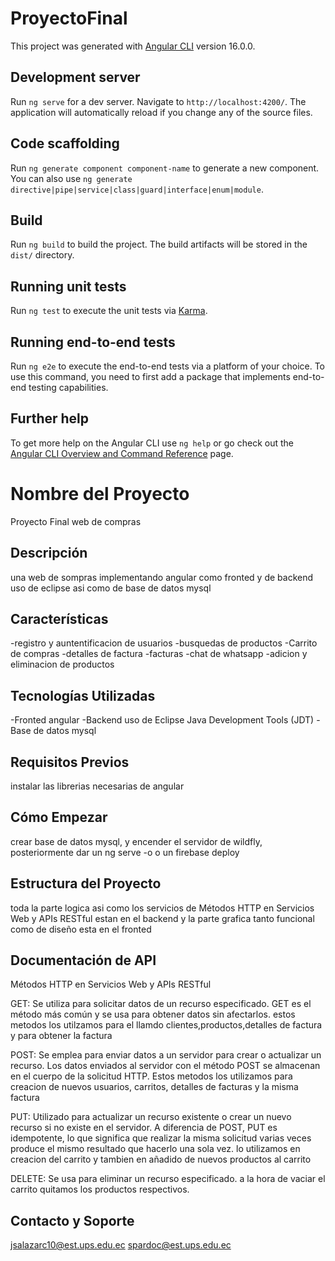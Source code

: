 # ProyectoFinal

This project was generated with [Angular CLI](https://github.com/angular/angular-cli) version 16.0.0.

## Development server

Run `ng serve` for a dev server. Navigate to `http://localhost:4200/`. The application will automatically reload if you change any of the source files.

## Code scaffolding

Run `ng generate component component-name` to generate a new component. You can also use `ng generate directive|pipe|service|class|guard|interface|enum|module`.

## Build

Run `ng build` to build the project. The build artifacts will be stored in the `dist/` directory.

## Running unit tests

Run `ng test` to execute the unit tests via [Karma](https://karma-runner.github.io).

## Running end-to-end tests

Run `ng e2e` to execute the end-to-end tests via a platform of your choice. To use this command, you need to first add a package that implements end-to-end testing capabilities.

## Further help

To get more help on the Angular CLI use `ng help` or go check out the [Angular CLI Overview and Command Reference](https://angular.io/cli) page.

# Nombre del Proyecto
Proyecto Final web de compras

## Descripción
una web de sompras implementando angular como fronted y de backend uso de eclipse asi como
de base de datos mysql

## Características
-registro y auntentificacion de usuarios
-busquedas de productos
-Carrito de compras
-detalles de factura
-facturas
-chat de whatsapp
-adicion y eliminacion de productos
## Tecnologías Utilizadas
-Fronted angular 
-Backend uso de Eclipse Java Development Tools (JDT)
-Base de datos mysql

## Requisitos Previos
instalar las librerias necesarias de angular

## Cómo Empezar
crear base de datos mysql, y encender el servidor de wildfly, posteriormente dar un ng serve -o o un firebase deploy

## Estructura del Proyecto
toda la parte logica asi como los servicios de Métodos HTTP en Servicios Web y APIs RESTful estan en el backend
y la parte grafica tanto funcional como de diseño esta en el fronted

## Documentación de API
Métodos HTTP en Servicios Web y APIs RESTful

GET: Se utiliza para solicitar datos de un recurso especificado. GET es el método más común y se usa para obtener datos sin afectarlos.
estos metodos los utilzamos para el llamdo clientes,productos,detalles de factura y para obtener la factura

POST: Se emplea para enviar datos a un servidor para crear o actualizar un recurso. Los datos enviados al servidor con el método POST se almacenan en el cuerpo de la solicitud HTTP.
Estos metodos los utilizamos para  creacion de nuevos usuarios, carritos, detalles de facturas y la misma factura

PUT: Utilizado para actualizar un recurso existente o crear un nuevo recurso si no existe en el servidor. A diferencia de POST, PUT es idempotente, lo que significa que realizar la misma solicitud varias veces produce el mismo resultado que hacerlo una sola vez.
lo utilizamos en creacion del carrito y tambien en añadido de nuevos productos al carrito

DELETE: Se usa para eliminar un recurso especificado.
a la hora de vaciar el carrito quitamos los productos respectivos.

## Contacto y Soporte

jsalazarc10@est.ups.edu.ec
spardoc@est.ups.edu.ec